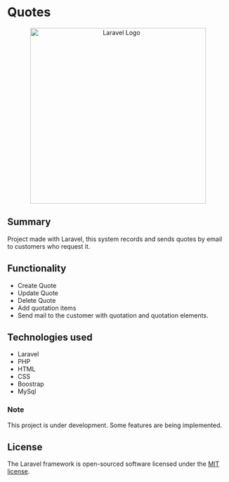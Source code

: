 # Quotes

<p align="center"><a href="https://laravel.com" target="_blank"><img src="https://raw.githubusercontent.com/laravel/art/master/logo-lockup/5%20SVG/2%20CMYK/1%20Full%20Color/laravel-logolockup-cmyk-red.svg" width="400" alt="Laravel Logo"></a></p>


## Summary

Project made with Laravel, this system records and sends quotes by email to customers who request it.

## Functionality

* Create Quote
* Update Quote
* Delete Quote
* Add quotation items
* Send mail to the customer with quotation and quotation elements.

## Technologies used

* Laravel
* PHP
* HTML
* CSS
* Boostrap
* MySql

### Note

This project is under development. Some features are being implemented.


## License

The Laravel framework is open-sourced software licensed under the [MIT license](https://opensource.org/licenses/MIT).